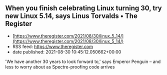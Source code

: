 ## When you finish celebrating Linux turning 30, try new Linux 5.14, says Linus Torvalds • The Register
 - [https://www.theregister.com/2021/08/30/linux_5_14/](https://www.theregister.com/2021/08/30/linux_5_14/)
 - RSS feed: https://www.theregister.com
 - date published: 2021-08-30 10:45:12.050662+00:00

'We have another 30 years to look forward to,' says Emperor Penguin – and less to worry about as Spectre-proofing code arrives


